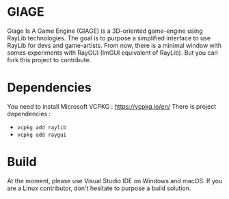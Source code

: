 # GIAGE
Giage Is A Game Engine (GIAGE) is a 3D-oriented game-engine using RayLib technologies. The goal is to purpose a simplified interface to use RayLib for devs and game-artists. From now, there is a minimal window with somes experiments with RayGUI (ImGUI equivalent of RayLib). But you can fork this project to contribute.

# Dependencies

You need to install Microsoft VCPKG : https://vcpkg.io/en/
There is project dependencies :
- `vcpkg add raylib`
- `vcpkg add raygui`

# Build

At the moment, please use Visual Studio IDE on Windows and macOS. If you are a Linux contributor, don't hesitate to purpose a build solution.

